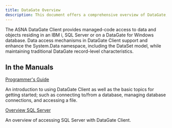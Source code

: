 ```yaml
---
title: DataGate Overview
description: This document offers a comprehensive overview of DataGate, detailing its purpose, core features, and how it facilitates data management and integration across various platforms.
---
```


The ASNA DataGate Client provides managed-code access to data and objects residing in an IBM i, SQL Server or on a DataGate for Windows database. Data access mechanisms in DataGate Client support and enhance the System.Data namespace, including the DataSet model, while maintaining traditional DataGate record-level characteristics.

## In the Manuals

[Programmer's Guide](programmers-guide/programmers-guide-main.html) 

An introduction to using DataGate Client as well as the basic topics for getting started; such as connecting to/from a database, managing database connections, and accessing a file. 

[Overview SQL Server](on-sql-server/dg-on-sql-server-overview.html) 

An overview of accessing SQL Server with DataGate Client.
